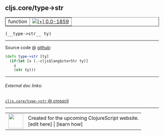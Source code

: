 ## cljs.core/type->str



 <table border="1">
<tr>
<td>function</td>
<td><a href="https://github.com/cljsinfo/cljs-api-docs/tree/0.0-1859"><img valign="middle" alt="[+] 0.0-1859" title="Added in 0.0-1859" src="https://img.shields.io/badge/+-0.0--1859-lightgrey.svg"></a> </td>
</tr>
</table>


 <samp>
(__type->str__ ty)<br>
</samp>

---







Source code @ [github](https://github.com/clojure/clojurescript/blob/r1.7.48/src/main/cljs/cljs/core.cljs#L259-L262):

```clj
(defn type->str [ty]
  (if-let [s (.-cljs$lang$ctorStr ty)]
    s
    (str ty)))
```

<!--
Repo - tag - source tree - lines:

 <pre>
clojurescript @ r1.7.48
└── src
    └── main
        └── cljs
            └── cljs
                └── <ins>[core.cljs:259-262](https://github.com/clojure/clojurescript/blob/r1.7.48/src/main/cljs/cljs/core.cljs#L259-L262)</ins>
</pre>

-->

---



###### External doc links:

[`cljs.core/type->str` @ crossclj](http://crossclj.info/fun/cljs.core.cljs/type-%3Estr.html)<br>

---

 <table>
<tr><td>
<img valign="middle" align="right" width="48px" src="http://i.imgur.com/Hi20huC.png">
</td><td>
Created for the upcoming ClojureScript website.<br>
[edit here] | [learn how]
</td></tr></table>

[edit here]:https://github.com/cljsinfo/cljs-api-docs/blob/master/cljsdoc/cljs.core/type-GTstr.cljsdoc
[learn how]:https://github.com/cljsinfo/cljs-api-docs/wiki/cljsdoc-files

<!--

This information was too distracting to show to readers, but I'll leave it
commented here since it is helpful to:

- pretty-print the data used to generate this document
- and show how to retrieve that data



The API data for this symbol:

```clj
{:ns "cljs.core",
 :name "type->str",
 :type "function",
 :signature ["[ty]"],
 :source {:code "(defn type->str [ty]\n  (if-let [s (.-cljs$lang$ctorStr ty)]\n    s\n    (str ty)))",
          :title "Source code",
          :repo "clojurescript",
          :tag "r1.7.48",
          :filename "src/main/cljs/cljs/core.cljs",
          :lines [259 262]},
 :full-name "cljs.core/type->str",
 :full-name-encode "cljs.core/type-GTstr",
 :history [["+" "0.0-1859"]]}

```

Retrieve the API data for this symbol:

```clj
;; from Clojure REPL
(require '[clojure.edn :as edn])
(-> (slurp "https://raw.githubusercontent.com/cljsinfo/cljs-api-docs/catalog/cljs-api.edn")
    (edn/read-string)
    (get-in [:symbols "cljs.core/type->str"]))
```

-->
